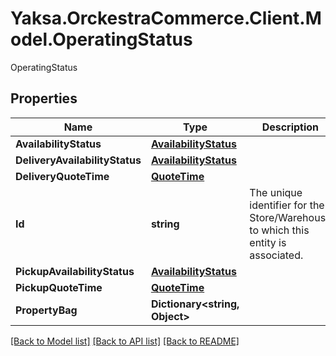 # Yaksa.OrckestraCommerce.Client.Model.OperatingStatus
OperatingStatus

## Properties

Name | Type | Description | Notes
------------ | ------------- | ------------- | -------------
**AvailabilityStatus** | [**AvailabilityStatus**](AvailabilityStatus.md) |  | [optional] 
**DeliveryAvailabilityStatus** | [**AvailabilityStatus**](AvailabilityStatus.md) |  | [optional] 
**DeliveryQuoteTime** | [**QuoteTime**](QuoteTime.md) |  | [optional] 
**Id** | **string** | The unique identifier for the Store/Warehouse to which this entity is associated. | [optional] 
**PickupAvailabilityStatus** | [**AvailabilityStatus**](AvailabilityStatus.md) |  | [optional] 
**PickupQuoteTime** | [**QuoteTime**](QuoteTime.md) |  | [optional] 
**PropertyBag** | **Dictionary&lt;string, Object&gt;** |  | [optional] 

[[Back to Model list]](../README.md#documentation-for-models) [[Back to API list]](../README.md#documentation-for-api-endpoints) [[Back to README]](../README.md)

